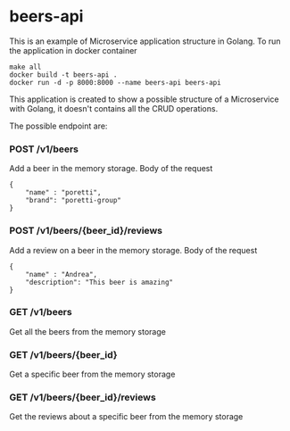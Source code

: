 # beers-api

This is an example of Microservice application structure in Golang.
To run the application in docker container

```
make all
docker build -t beers-api .
docker run -d -p 8000:8000 --name beers-api beers-api
```

This application is created to show a possible structure of a Microservice with Golang, it doesn't contains all the CRUD operations.

The possible endpoint are:

### POST /v1/beers
Add a beer in the memory storage.
Body of the request

```
{
    "name" : "poretti",
    "brand": "poretti-group"
}

```

### POST /v1/beers/{beer_id}/reviews
Add a review on a beer in the memory storage.
Body of the request

```
{
    "name" : "Andrea",
    "description": "This beer is amazing"
}

```

### GET /v1/beers
Get all the beers from the memory storage

### GET /v1/beers/{beer_id}
Get a specific beer from the memory storage

### GET /v1/beers/{beer_id}/reviews
Get the reviews about a specific beer from the memory storage


